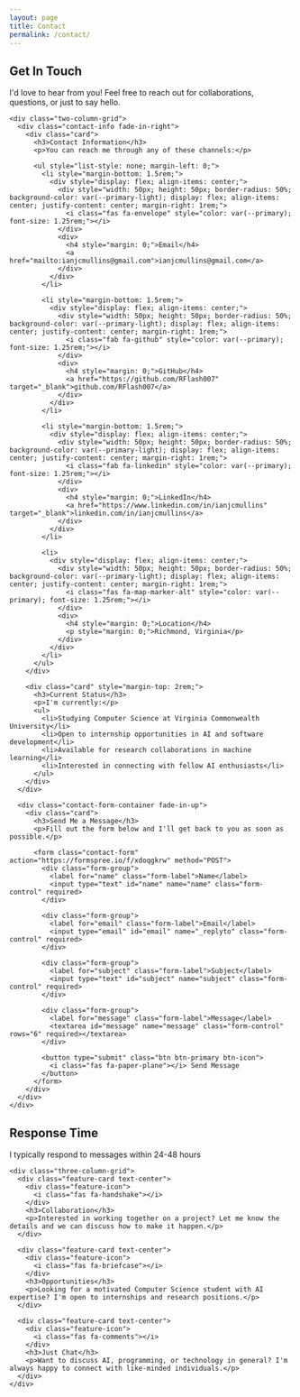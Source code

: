 ```yaml
---
layout: page
title: Contact
permalink: /contact/
---
```


<section class="section">
  <div class="wrapper">
    <div class="section-title">
      <h1 class="fade-in" style="color: var(--secondary);">Get In Touch</h1>
      <p style="color: var(--text-dark);">I'd love to hear from you! Feel free to reach out for collaborations, questions, or just to say hello.</p>
    </div>
    
    <div class="two-column-grid">
      <div class="contact-info fade-in-right">
        <div class="card">
          <h3>Contact Information</h3>
          <p>You can reach me through any of these channels:</p>
          
          <ul style="list-style: none; margin-left: 0;">
            <li style="margin-bottom: 1.5rem;">
              <div style="display: flex; align-items: center;">
                <div style="width: 50px; height: 50px; border-radius: 50%; background-color: var(--primary-light); display: flex; align-items: center; justify-content: center; margin-right: 1rem;">
                  <i class="fas fa-envelope" style="color: var(--primary); font-size: 1.25rem;"></i>
                </div>
                <div>
                  <h4 style="margin: 0;">Email</h4>
                  <a href="mailto:ianjcmullins@gmail.com">ianjcmullins@gmail.com</a>
                </div>
              </div>
            </li>
            
            <li style="margin-bottom: 1.5rem;">
              <div style="display: flex; align-items: center;">
                <div style="width: 50px; height: 50px; border-radius: 50%; background-color: var(--primary-light); display: flex; align-items: center; justify-content: center; margin-right: 1rem;">
                  <i class="fab fa-github" style="color: var(--primary); font-size: 1.25rem;"></i>
                </div>
                <div>
                  <h4 style="margin: 0;">GitHub</h4>
                  <a href="https://github.com/RFlash007" target="_blank">github.com/RFlash007</a>
                </div>
              </div>
            </li>
            
            <li style="margin-bottom: 1.5rem;">
              <div style="display: flex; align-items: center;">
                <div style="width: 50px; height: 50px; border-radius: 50%; background-color: var(--primary-light); display: flex; align-items: center; justify-content: center; margin-right: 1rem;">
                  <i class="fab fa-linkedin" style="color: var(--primary); font-size: 1.25rem;"></i>
                </div>
                <div>
                  <h4 style="margin: 0;">LinkedIn</h4>
                  <a href="https://www.linkedin.com/in/ianjcmullins" target="_blank">linkedin.com/in/ianjcmullins</a>
                </div>
              </div>
            </li>
            
            <li>
              <div style="display: flex; align-items: center;">
                <div style="width: 50px; height: 50px; border-radius: 50%; background-color: var(--primary-light); display: flex; align-items: center; justify-content: center; margin-right: 1rem;">
                  <i class="fas fa-map-marker-alt" style="color: var(--primary); font-size: 1.25rem;"></i>
                </div>
                <div>
                  <h4 style="margin: 0;">Location</h4>
                  <p style="margin: 0;">Richmond, Virginia</p>
                </div>
              </div>
            </li>
          </ul>
        </div>
        
        <div class="card" style="margin-top: 2rem;">
          <h3>Current Status</h3>
          <p>I'm currently:</p>
          <ul>
            <li>Studying Computer Science at Virginia Commonwealth University</li>
            <li>Open to internship opportunities in AI and software development</li>
            <li>Available for research collaborations in machine learning</li>
            <li>Interested in connecting with fellow AI enthusiasts</li>
          </ul>
        </div>
      </div>
      
      <div class="contact-form-container fade-in-up">
        <div class="card">
          <h3>Send Me a Message</h3>
          <p>Fill out the form below and I'll get back to you as soon as possible.</p>
          
          <form class="contact-form" action="https://formspree.io/f/xdoqgkrw" method="POST">
            <div class="form-group">
              <label for="name" class="form-label">Name</label>
              <input type="text" id="name" name="name" class="form-control" required>
            </div>
            
            <div class="form-group">
              <label for="email" class="form-label">Email</label>
              <input type="email" id="email" name="_replyto" class="form-control" required>
            </div>
            
            <div class="form-group">
              <label for="subject" class="form-label">Subject</label>
              <input type="text" id="subject" name="subject" class="form-control" required>
            </div>
            
            <div class="form-group">
              <label for="message" class="form-label">Message</label>
              <textarea id="message" name="message" class="form-control" rows="6" required></textarea>
            </div>
            
            <button type="submit" class="btn btn-primary btn-icon">
              <i class="fas fa-paper-plane"></i> Send Message
            </button>
          </form>
        </div>
      </div>
    </div>
  </div>
</section>

<section class="section bg-light">
  <div class="wrapper">
    <div class="section-title">
      <h2>Response Time</h2>
      <p>I typically respond to messages within 24-48 hours</p>
    </div>
    
    <div class="three-column-grid">
      <div class="feature-card text-center">
        <div class="feature-icon">
          <i class="fas fa-handshake"></i>
        </div>
        <h3>Collaboration</h3>
        <p>Interested in working together on a project? Let me know the details and we can discuss how to make it happen.</p>
      </div>
      
      <div class="feature-card text-center">
        <div class="feature-icon">
          <i class="fas fa-briefcase"></i>
        </div>
        <h3>Opportunities</h3>
        <p>Looking for a motivated Computer Science student with AI expertise? I'm open to internships and research positions.</p>
      </div>
      
      <div class="feature-card text-center">
        <div class="feature-icon">
          <i class="fas fa-comments"></i>
        </div>
        <h3>Just Chat</h3>
        <p>Want to discuss AI, programming, or technology in general? I'm always happy to connect with like-minded individuals.</p>
      </div>
    </div>
  </div>
</section>

<style>
  .contact-methods {
    display: grid;
    grid-template-columns: repeat(auto-fill, minmax(250px, 1fr));
    gap: 1.5rem;
    margin: 2rem 0;
  }
  
  .contact-card {
    text-align: center;
    padding: 2rem;
    transition: all 0.3s ease;
  }
  
  .contact-card:hover {
    transform: translateY(-10px);
  }
  
  .contact-card-icon {
    font-size: 2.5rem;
    color: #ff006e;
    margin-bottom: 1rem;
  }
  
  .interests-card {
    margin: 2rem 0;
    padding: 2rem;
  }
  
  .location-card {
    background-color: #f8f9fa;
    padding: 2rem;
    border-radius: 8px;
    margin: 2rem 0;
    display: flex;
    justify-content: center;
    box-shadow: 0 4px 6px rgba(0, 0, 0, 0.1);
  }
  
  .location-info {
    text-align: center;
  }
  
  .location-info i {
    font-size: 2.5rem;
    color: #3a86ff;
    margin-bottom: 1rem;
  }
  
  .text-light {
    color: #8d99ae;
    font-style: italic;
  }
</style> 